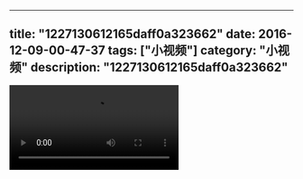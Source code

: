 
---
title: "1227130612165daff0a323662"
date: 2016-12-09-00-47-37
tags: ["小视频"]
category: "小视频"
description: "1227130612165daff0a323662"
---
<video src="http://ohtsqip0g.bkt.clouddn.com/1227130612165daff0a323662.mp4" controls="controls"></video>
